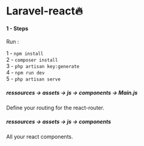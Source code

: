 
# Laravel-react🔥

#### 1 - Steps

Run :   

1 - ```npm install```     
2 - ```composer install```   
3 - ```php artisan key:generate```   
4 - ```npm run dev```   
5 - ```php artisan serve```     

##### ressources -> assets -> js -> components -> Main.js   
Define your routing for the react-router.

##### ressources -> assets -> js -> components 
All your react components. 

